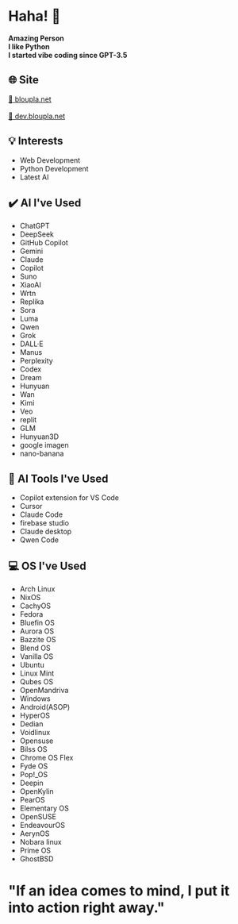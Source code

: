 # Haha! 👋
  
**Amazing Person**  
**I like Python**  
**I started vibe coding since GPT-3.5**

## 🌐 Site  
[🔗 bloupla.net](https://bloupla.net)<br>  
[🔗 dev.bloupla.net](https://dev.bloupla.net)

## 💡 Interests  
- Web Development  
- Python Development  
- Latest AI  

## ✔️ AI I've Used  
- ChatGPT  
- DeepSeek  
- GitHub Copilot  
- Gemini  
- Claude  
- Copilot  
- Suno  
- XiaoAI  
- Wrtn  
- Replika  
- Sora  
- Luma  
- Qwen  
- Grok  
- DALL·E  
- Manus  
- Perplexity  
- Codex  
- Dream  
- Hunyuan  
- Wan  
- Kimi  
- Veo
- replit
- GLM
- Hunyuan3D
- google imagen
- nano-banana

## 🧠 AI Tools I've Used  
- Copilot extension for VS Code
- Cursor
- Claude Code
- firebase studio
- Claude desktop
- Qwen Code

## 💻 OS I've Used  
- Arch Linux  
- NixOS  
- CachyOS  
- Fedora  
- Bluefin OS  
- Aurora OS  
- Bazzite OS  
- Blend OS  
- Vanilla OS  
- Ubuntu  
- Linux Mint  
- Qubes OS  
- OpenMandriva  
- Windows  
- Android(ASOP)
- HyperOS
- Dedian
- Voidlinux
- Opensuse
- Bilss OS
- Chrome OS Flex
- Fyde OS
- Pop!_OS
- Deepin
- OpenKylin
- PearOS
- Elementary OS
- OpenSUSE
- EndeavourOS
- AerynOS
- Nobara linux
- Prime OS
- GhostBSD

# "If an idea comes to mind, I put it into action right away."

